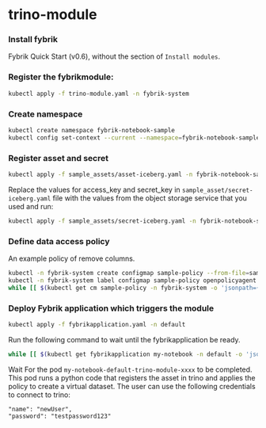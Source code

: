 # trino-module

### Install fybrik
Fybrik Quick Start (v0.6), without the section of `Install modules`.

### Register the fybrikmodule:
```bash
kubectl apply -f trino-module.yaml -n fybrik-system
```

### Create namespace
```bash
kubectl create namespace fybrik-notebook-sample
kubectl config set-context --current --namespace=fybrik-notebook-sample
```

### Register asset and secret
```bash
kubectl apply -f sample_assets/asset-iceberg.yaml -n fybrik-notebook-sample
```
Replace the values for access_key and secret_key in `sample_asset/secret-iceberg.yaml` file with the values from the object storage service that you used and run:
```bash
kubectl apply -f sample_assets/secret-iceberg.yaml -n fybrik-notebook-sample
```

### Define data access policy
An example policy of remove columns.
```bash
kubectl -n fybrik-system create configmap sample-policy --from-file=sample_assets/sample-policy.rego
kubectl -n fybrik-system label configmap sample-policy openpolicyagent.org/policy=rego
while [[ $(kubectl get cm sample-policy -n fybrik-system -o 'jsonpath={.metadata.annotations.openpolicyagent\.org/policy-status}') != '{"status":"ok"}' ]]; do echo "waiting for policy to be applied" && sleep 5; done
```

### Deploy Fybrik application which triggers the module
```bash
kubectl apply -f fybrikapplication.yaml -n default
```
Run the following command to wait until the fybrikapplication be ready.
```bash
while [[ $(kubectl get fybrikapplication my-notebook -n default -o 'jsonpath={.status.ready}') != "true" ]]; do echo "waiting for FybrikApplication" && sleep 5; done
```

Wait For the pod `my-notebook-default-trino-module-xxxx` to be completed. This pod runs a python code that registers the asset in trino and applies the policy to create a virtual dataset. The user can use the following credentials to connect to trino:

    "name": "newUser", 
    "password": "testpassword123"


